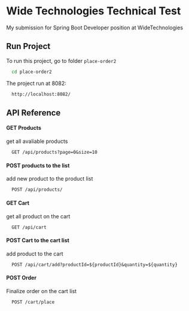 
# Wide Technologies Technical Test

My submission for Spring Boot Developer position at WideTechnologies




## Run Project

To run this project, go to folder `place-order2`

```bash
  cd place-order2
```

The project run at 8082:

```bash
  http://localhost:8082/
```

## API Reference

#### GET Products
get all avaliable products

```http
  GET /api/products?page=0&size=10
```

#### POST products to the list
add new product to the product list

```http
  POST /api/products/
```

#### GET Cart
get all product on the cart

```http
  GET /api/cart
```

#### POST Cart to the cart list
add product to the cart

```http
  POST /api/cart/add?productId=${productId}&quantity=${quantity}
```

#### POST Order
Finalize order on the cart list

```http
  POST /cart/place
```


